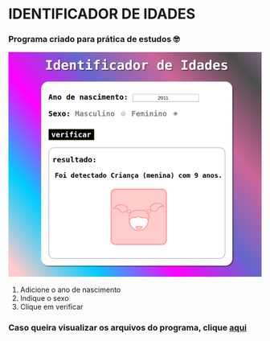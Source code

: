 # IDENTIFICADOR DE IDADES


### Programa criado para prática de estudos :nerd_face:



![preview](imagens/preview.png)


1. Adicione o ano de nascimento
1. Indique o sexo
1. Clique em verificar




### Caso queira visualizar os arquivos do programa, clique [aqui](https://github.com/flaviommjr/Estudos/tree/master/javascript/identificador%20de%20idades)


